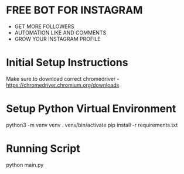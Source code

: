 # FREE BOT FOR INSTAGRAM
* GET MORE FOLLOWERS
* AUTOMATION LIKE AND COMMENTS
* GROW YOUR INSTAGRAM PROFILE


# Initial Setup Instructions
Make sure to download correct chromedriver - https://chromedriver.chromium.org/downloads


# Setup Python Virtual Environment
python3 -m venv venv
. venv/bin/activate
pip install -r requirements.txt


# Running Script
python main.py
